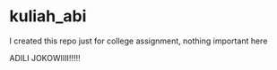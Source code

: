 # kuliah_abi
I created this repo just for college assignment, nothing important here

ADILI JOKOWIIII!!!!!
